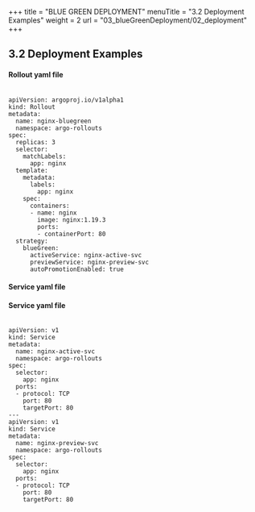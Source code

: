 +++
title = "BLUE GREEN DEPLOYMENT"
menuTitle = "3.2 Deployment Examples"
weight = 2
url = "03_blueGreenDeployment/02_deployment"
+++

## 3.2 Deployment Examples

<link rel="stylesheet" href="/css/custom.css">

#### Rollout yaml file 
<pre><link rel="stylesheet" href="/css/style.css"> <code class="yaml">
apiVersion: argoproj.io/v1alpha1
kind: Rollout
metadata:
  name: nginx-bluegreen
  namespace: argo-rollouts
spec:
  replicas: 3
  selector:
    matchLabels:
      app: nginx
  template:
    metadata:
      labels:
        app: nginx
    spec:
      containers:
      - name: nginx
        image: nginx:1.19.3
        ports:
        - containerPort: 80
  strategy:
    blueGreen:
      activeService: nginx-active-svc
      previewService: nginx-preview-svc
      autoPromotionEnabled: true
</code></pre>

#### Service yaml file
#### Service yaml file
<pre><link rel="stylesheet" href="/css/style.css"> <code class="yaml">
apiVersion: v1
kind: Service
metadata:
  name: nginx-active-svc
  namespace: argo-rollouts
spec:
  selector:
    app: nginx
  ports:
  - protocol: TCP
    port: 80
    targetPort: 80
---
apiVersion: v1
kind: Service
metadata:
  name: nginx-preview-svc
  namespace: argo-rollouts
spec:
  selector:
    app: nginx
  ports:
  - protocol: TCP
    port: 80
    targetPort: 80
</code></pre>
